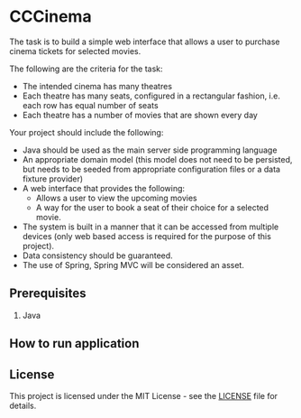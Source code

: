# CCCinema

The task is to build a simple web interface that allows a user to purchase cinema tickets for selected movies.

The following are the criteria for the task:
  * The intended cinema has many theatres
  * Each theatre has many seats, configured in a rectangular fashion, i.e. each row has equal number of seats
  * Each theatre has a number of movies that are shown every day

Your project should include the following:
  * Java should be used as the main server side programming language
  * An appropriate domain model (this model does not need to be persisted, but needs to be seeded from appropriate configuration files or a data fixture provider)
  * A web interface that provides the following:
    - Allows a user to view the upcoming movies
    - A way for the user to book a seat of their choice for a selected movie.
  * The system is built in a manner that it can be accessed from multiple devices (only web based access is required for the purpose of this project).
  * Data consistency should be guaranteed.
  * The use of Spring, Spring MVC will be considered an asset. 

## Prerequisites

1. Java

## How to run application


## License

This project is licensed under the MIT License - see the [LICENSE](LICENSE) file for details.
